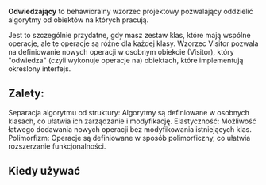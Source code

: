 **Odwiedzający** to behawioralny wzorzec projektowy pozwalający oddzielić algorytmy od obiektów na których pracują.

Jest to szczególnie przydatne, gdy masz zestaw klas, które mają wspólne operacje, ale te operacje są różne dla każdej klasy. Wzorzec Visitor pozwala na definiowanie nowych operacji w osobnym obiekcie (Visitor), który "odwiedza" (czyli wykonuje operacje na) obiektach, które implementują określony interfejs.

## Zalety:

Separacja algorytmu od struktury: Algorytmy są definiowane w osobnych klasach, co ułatwia ich zarządzanie i modyfikację.
Elastyczność: Możliwość łatwego dodawania nowych operacji bez modyfikowania istniejących klas.
Polimorfizm: Operacje są definiowane w sposób polimorficzny, co ułatwia rozszerzanie funkcjonalności.

## Kiedy używać
